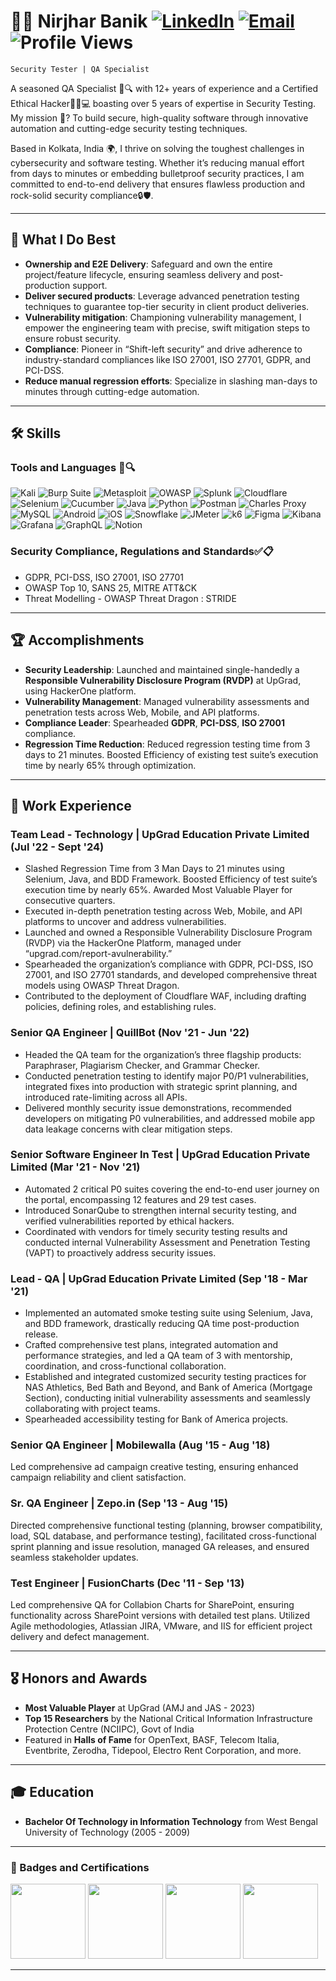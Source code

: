# 👨‍💻 Nirjhar Banik  [![LinkedIn](https://img.shields.io/badge/LinkedIn-0A66C2.svg?style=for-the-badge&logo=LinkedIn&logoColor=white)](https://linkedin.com/in/neerjhar) [![Email](https://img.shields.io/badge/Gmail-EA4335.svg?style=for-the-badge&logo=Gmail&logoColor=white)](mailto:banik.nirjhar@gmail.com) ![Profile Views](https://komarev.com/ghpvc/?username=nirjharb&style=for-the-badge)
<code>Security Tester | QA Specialist</code> 

A seasoned QA Specialist 🧪🔍 with 12+ years of experience and a Certified Ethical Hacker🕵️‍♂️💻 boasting over 5 years of expertise in Security Testing. My mission 🎯? To build secure, high-quality software through innovative automation and cutting-edge security testing techniques.

Based in Kolkata, India 🌍, I thrive on solving the toughest challenges in cybersecurity and software testing. Whether it’s reducing manual effort from days to minutes or embedding bulletproof security practices, I am committed to end-to-end delivery that ensures flawless production and rock-solid security compliance🔒🛡️.

---

## 🔧 What I Do Best
- **Ownership and E2E Delivery**: Safeguard and own the entire project/feature lifecycle, ensuring seamless delivery and post-production support.
- **Deliver secured products**: Leverage advanced penetration testing techniques to guarantee top-tier security in client product deliveries.
- **Vulnerability mitigation**: Championing vulnerability management, I empower the engineering team with precise, swift mitigation steps to ensure
robust security.
- **Compliance**: Pioneer in “Shift-left security” and drive adherence to industry-standard compliances like ISO 27001, ISO 27701, GDPR, and PCI-DSS.
- **Reduce manual regression efforts**: Specialize in slashing man-days to minutes through cutting-edge automation.

---

## 🛠️ Skills

### **Tools and Languages 🧪🔍**
![Kali](https://img.shields.io/badge/Kali-268BEE?style=for-the-badge&logo=kalilinux&logoColor=white)
![Burp Suite](https://img.shields.io/badge/Burp%20Suite-FF6633.svg?style=for-the-badge&logo=Burp-Suite&logoColor=white)
![Metasploit](https://img.shields.io/badge/Metasploit-2596CD.svg?style=for-the-badge&logo=Metasploit&logoColor=white)
![OWASP](https://img.shields.io/badge/OWASP-000000.svg?style=for-the-badge&logo=OWASP&logoColor=white)
![Splunk](https://img.shields.io/badge/Splunk-000000.svg?style=for-the-badge&logo=Splunk&logoColor=white)
![Cloudflare](https://img.shields.io/badge/Cloudflare-F38020.svg?style=for-the-badge&logo=Cloudflare&logoColor=white)
![Selenium](https://img.shields.io/badge/-selenium-%43B02A?style=for-the-badge&logo=selenium&logoColor=white)
![Cucumber](https://img.shields.io/badge/Cucumber-23D96C.svg?style=for-the-badge&logo=Cucumber&logoColor=white)
![Java](https://img.shields.io/badge/java-%23ED8B00.svg?style=for-the-badge&logo=openjdk&logoColor=white)
![Python](https://img.shields.io/badge/Python-3776AB.svg?style=for-the-badge&logo=Python&logoColor=white)
![Postman](https://img.shields.io/badge/Postman-FF6C37?style=for-the-badge&logo=postman&logoColor=white)
![Charles Proxy](https://img.shields.io/badge/Charles-F3F5F5.svg?style=for-the-badge&logo=Charles&logoColor=black)
![MySQL](https://img.shields.io/badge/mysql-4479A1.svg?style=for-the-badge&logo=mysql&logoColor=white)
![Android](https://img.shields.io/badge/Android-34A853.svg?style=for-the-badge&logo=Android&logoColor=white)
![iOS](https://img.shields.io/badge/iOS-000000.svg?style=for-the-badge&logo=iOS&logoColor=white)
![Snowflake](https://img.shields.io/badge/Snowflake-29B5E8.svg?style=for-the-badge&logo=Snowflake&logoColor=white)
![JMeter](https://img.shields.io/badge/Apache%20JMeter-D22128.svg?style=for-the-badge&logo=Apache-JMeter&logoColor=white)
![k6](https://img.shields.io/badge/k6-7D64FF.svg?style=for-the-badge&logo=k6&logoColor=white)
![Figma](https://img.shields.io/badge/Figma-F24E1E.svg?style=for-the-badge&logo=Figma&logoColor=white)
![Kibana](https://img.shields.io/badge/Kibana-005571.svg?style=for-the-badge&logo=Kibana&logoColor=white)
![Grafana](https://img.shields.io/badge/Grafana-F46800.svg?style=for-the-badge&logo=Grafana&logoColor=white)
![GraphQL](https://img.shields.io/badge/GraphQL-E10098.svg?style=for-the-badge&logo=GraphQL&logoColor=white)
![Notion](https://img.shields.io/badge/Notion-000000.svg?style=for-the-badge&logo=Notion&logoColor=white)

### **Security Compliance, Regulations and Standards✅📋**
- GDPR, PCI-DSS, ISO 27001, ISO 27701
- OWASP Top 10, SANS 25, MITRE ATT&CK
- Threat Modelling - OWASP Threat Dragon : STRIDE

---

## 🏆 Accomplishments
- **Security Leadership**: Launched and maintained single-handedly a **Responsible Vulnerability Disclosure Program (RVDP)** at UpGrad, using HackerOne platform. 
- **Vulnerability Management**: Managed vulnerability assessments and penetration tests across Web, Mobile, and API platforms.
- **Compliance Leader**: Spearheaded **GDPR**, **PCI-DSS**, **ISO 27001** compliance.
- **Regression Time Reduction**: Reduced regression testing time from 3 days to 21 minutes. Boosted Efficiency of existing test suite’s execution time by nearly 65% through optimization.

---
<!-- ## 📊 Stats
[![Nirjhar's GitHub stats-Dark](https://github-readme-stats.vercel.app/api?username=nirjharb&show_icons=true&theme=gruvbox#gh-dark-mode-only)](https://github.com/nirjharb/github-readme-stats#gh-dark-mode-only)
[![Nirjhar's GitHub stats-Light](https://github-readme-stats.vercel.app/api?username=nirjharb&show_icons=true&theme=gruvbox#gh-light-mode-only)](https://github.com/nirjharb/github-readme-stats#gh-light-mode-only)

--- -->

## 💼 Work Experience

### **Team Lead - Technology** | UpGrad Education Private Limited (Jul '22 - Sept '24)
- Slashed Regression Time from 3 Man Days to 21 minutes using Selenium, Java, and BDD Framework. Boosted Efficiency of test suite’s execution
time by nearly 65%. Awarded Most Valuable Player for consecutive quarters.
- Executed in-depth penetration testing across Web, Mobile, and API platforms to uncover and address vulnerabilities.
- Launched and owned a Responsible Vulnerability Disclosure Program (RVDP) via the HackerOne Platform, managed under “upgrad.com/report-avulnerability.”
- Spearheaded the organization’s compliance with GDPR, PCI-DSS, ISO 27001, and ISO 27701 standards, and developed comprehensive threat models
using OWASP Threat Dragon.
- Contributed to the deployment of Cloudflare WAF, including drafting policies, defining roles, and establishing rules.

### **Senior QA Engineer** | QuillBot (Nov '21 - Jun '22)
- Headed the QA team for the organization’s three flagship products: Paraphraser, Plagiarism Checker, and Grammar Checker.
- Conducted penetration testing to identify major P0/P1 vulnerabilities, integrated fixes into production with strategic sprint planning, and introduced
rate-limiting across all APIs.
- Delivered monthly security issue demonstrations, recommended developers on mitigating P0 vulnerabilities, and addressed mobile app data leakage
concerns with clear mitigation steps.

### **Senior Software Engineer In Test** | UpGrad Education Private Limited (Mar '21 - Nov '21)
- Automated 2 critical P0 suites covering the end-to-end user journey on the portal, encompassing 12 features and 29 test cases.
- Introduced SonarQube to strengthen internal security testing, and verified vulnerabilities reported by ethical hackers.
- Coordinated with vendors for timely security testing results and conducted internal Vulnerability Assessment and Penetration Testing (VAPT) to
proactively address security issues.

### **Lead - QA** | UpGrad Education Private Limited (Sep '18 - Mar '21)
- Implemented an automated smoke testing suite using Selenium, Java, and BDD framework, drastically reducing QA time post-production release.
- Crafted comprehensive test plans, integrated automation and performance strategies, and led a QA team of 3 with mentorship, coordination, and
cross-functional collaboration.
- Established and integrated customized security testing practices for NAS Athletics, Bed Bath and Beyond, and Bank of America (Mortgage Section),
conducting initial vulnerability assessments and seamlessly collaborating with project teams.
- Spearheaded accessibility testing for Bank of America projects.

### **Senior QA Engineer** | Mobilewalla (Aug '15 - Aug '18)
Led comprehensive ad campaign creative testing, ensuring enhanced campaign reliability and client satisfaction.

### **Sr. QA Engineer** | Zepo.in (Sep '13 - Aug '15)
Directed comprehensive functional testing (planning, browser compatibility, load, SQL database, and performance testing), facilitated cross-functional
sprint planning and issue resolution, managed GA releases, and ensured seamless stakeholder updates.

### **Test Engineer** | FusionCharts (Dec '11 - Sep '13)
Led comprehensive QA for Collabion Charts for SharePoint, ensuring functionality across SharePoint versions with detailed test plans. Utilized Agile
methodologies, Atlassian JIRA, VMware, and IIS for efficient project delivery and defect management.

---

## 🎖️ Honors and Awards
- **Most Valuable Player** at UpGrad (AMJ and JAS - 2023)
- **Top 15 Researchers** by the National Critical Information Infrastructure Protection Centre (NCIIPC), Govt of India
- Featured in **Halls of Fame** for OpenText, BASF, Telecom Italia, Eventbrite, Zerodha, Tidepool, Electro Rent Corporation, and more.

---

## 🎓 Education
- **Bachelor Of Technology in Information Technology** from West Bengal University of Technology (2005 - 2009)

---

### 🥇 Badges and Certifications 
<img width="120" src="https://iisecurity.in/images/courses/ceh.webp"/>  <img width="120" src="https://images.credly.com/size/220x220/images/44a5fe44-52e6-45c2-ae9a-41fd9183c81d/image.png"/> <img width="120" src="https://images.credly.com/size/220x220/images/66fb5b06-7caf-4b23-a0c3-d262ba57e3c2/image.png"/> <img width="120" src="https://images.credly.com/images/f5ceb8aa-9080-4abb-8fb5-83f2f0c5cbd9/image.png"/>

---


<!--![GitHub Stats](https://github-readme-stats.vercel.app/api?username=nirjharb&show_icons=true&theme=radical) <!-- Replace with your GitHub username -->
